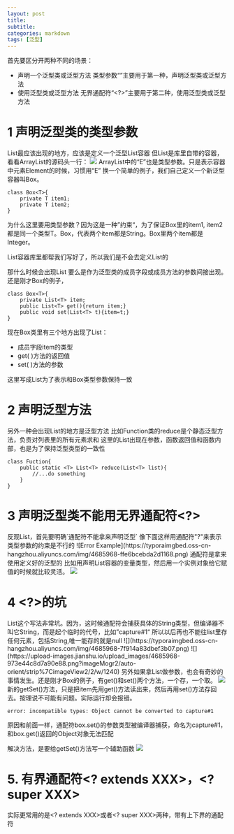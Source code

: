 ```yaml
---
layout: post
title: 
subtitle: 
categories: markdown
tags: [泛型]
---
```




首先要区分开两种不同的场景：

- 声明一个泛型类或泛型方法
类型参数“<T>”主要用于第一种，声明泛型类或泛型方法
- 使用泛型类或泛型方法
无界通配符“<?>”主要用于第二种，使用泛型类或泛型方法

# 1  <T>声明泛型类的类型参数
List<T>最应该出现的地方，应该是定义一个泛型List容器
但List是库里自带的容器，看看ArrayList的源码头一行：
![](https://typoraimgbed.oss-cn-hangzhou.aliyuncs.com/img/4685968-84ea03662073cea7.png)
ArrayList<E>中的“E”也是类型参数。只是表示容器中元素Element的时候，习惯用“E”
换一个简单的例子，我们自己定义一个新泛型容器叫Box<T>。

```
class Box<T>{
    private T item1;
    private T item2;
}
```
为什么这里要用类型参数？因为这是一种”约束“，为了保证Box里的item1, item2都是同一个类型T。Box<String>，代表两个item都是String。Box<Integer>里两个item都是Integer。

List容器库里都帮我们写好了，所以我们是不会去定义List<T>的

那什么时候会出现List<T>
要么是作为泛型类的成员字段或成员方法的参数间接出现。还是刚才Box<T>的例子，
```
class Box<T>{
    private List<T> item;
    public List<T> get(){return item;}
    public void set(List<T> t){item=t;}
}
```
现在Box类里有三个地方出现了List<T>：
- 成员字段item的类型
- get( )方法的返回值
- set( )方法的参数

这里写成List<T>为了表示和Box<T>类型参数保持一致
# 2 <T>声明泛型方法
另外一种会出现List<T>的地方是泛型方法
比如Function类的reduce是个静态泛型方法，负责对列表里的所有元素求和
这里的List<T>出现在参数，函数返回值和函数内部，也是为了保持泛型类型的一致性
```
class Fuction{
    public static <T> List<T> reduce(List<T> list){
        //...do something
    }
}
```
# 3  声明泛型类不能用无界通配符<?>
反观List<?>，首先要明确`通配符不能拿来声明泛型`
像下面这样用通配符"?"来表示类型参数的约束是不行的
![Error Example](https://typoraimgbed.oss-cn-hangzhou.aliyuncs.com/img/4685968-ffe6bcebda2d1168.png)
通配符是拿来使用定义好的泛型的
比如用<?>声明List容器的变量类型，然后用一个实例对象给它赋值的时候就比较灵活。
![](https://typoraimgbed.oss-cn-hangzhou.aliyuncs.com/img/4685968-b0642daae444a300.png)
# 4 <?>的坑
List<?>这个写法非常坑。因为，这时候通配符会捕获具体的String类型，但编译器不叫它String，而是起个临时的代号，比如”capture#1“
所以以后再也不能往list里存任何元素，包括String,唯一能存的就是null
![](https://typoraimgbed.oss-cn-hangzhou.aliyuncs.com/img/4685968-7f914a83dbef3b07.png)
![](https://upload-images.jianshu.io/upload_images/4685968-973e44c8d7a90e88.png?imageMogr2/auto-orient/strip%7CimageView2/2/w/1240)
另外如果拿List<?>做参数，也会有奇妙的事情发生。还是刚才Box<T>的例子，有get()和set()两个方法，一个存，一个取。
![](https://typoraimgbed.oss-cn-hangzhou.aliyuncs.com/img/4685968-1ae09c9e4b5cfdb0.png)
新的getSet()方法，只是把item先用get()方法读出来，然后再用set()方法存回去。按理说不可能有问题。实际运行却会报错。
```
error: incompatible types: Object cannot be converted to capture#1
```
原因和前面一样，通配符box<?>.set()的参数类型被编译器捕获，命名为capture#1，和box<?>.get()返回的Object对象无法匹配

解决方法，是要给getSet()方法写一个辅助函数
![](https://typoraimgbed.oss-cn-hangzhou.aliyuncs.com/img/4685968-7e4ad9a8b84347bc.png)
# 5. 有界通配符<? extends XXX>，<? super XXX>
实际更常用的是<? extends XXX>或者<? super XXX>两种，带有上下界的通配符
